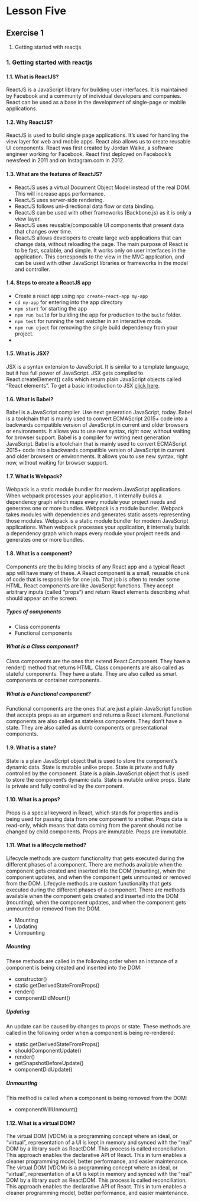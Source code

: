 # Lesson Five

## Exercise 1

1. Getting started with reactjs

### 1. Getting started with reactjs

#### 1.1. What is ReactJS?

ReactJS is a JavaScript library for building user interfaces. It is maintained by Facebook and a community of individual developers and companies. React can be used as a base in the development of single-page or mobile applications.

#### 1.2. Why ReactJS?

ReactJS is used to build single page applications. It’s used for handling the view layer for web and mobile apps. React also allows us to create reusable UI components. React was first created by Jordan Walke, a software engineer working for Facebook. React first deployed on Facebook’s newsfeed in 2011 and on Instagram.com in 2012.

#### 1.3. What are the features of ReactJS?

- ReactJS uses a virtual Document Object Model instead of the real DOM. This will increase apps performance.
- ReactJS uses server-side rendering.
- ReactJS follows uni-directional data flow or data binding.
- ReactJS can be used with other frameworks (Backbone.js) as it is only a view layer.
- ReactJS uses reusable/composable UI components that present data that changes over time.
- ReactJS allows developers to create large web applications that can change data, without reloading the page. The main purpose of React is to be fast, scalable, and simple. It works only on user interfaces in the application. This corresponds to the view in the MVC application, and can be used with other JavaScript libraries or frameworks in the model and controller.

#### 1.4. Steps to create a ReactJS app

- Create a react app using `npx create-react-app my-app`
- `cd my-app` for entering into the app directory
- `npm start` for starting the app
- `npm run build` for building the app for production to the `build` folder.
- `npm test` for running the test watcher in an interactive mode.
- `npm run eject` for removing the single build dependency from your project.
- 

#### 1.5. What is JSX?

JSX is a syntax extension to JavaScript. It is similar to a template language, but it has full power of JavaScript. JSX gets compiled to React.createElement() calls which return plain JavaScript objects called “React elements”. To get a basic introduction to JSX [click here](https://reactjs.org/docs/introducing-jsx.html).

#### 1.6. What is Babel?

Babel is a JavaScript compiler. Use next generation JavaScript, today. Babel is a toolchain that is mainly used to convert ECMAScript 2015+ code into a backwards compatible version of JavaScript in current and older browsers or environments. It allows you to use new syntax, right now, without waiting for browser support. Babel is a compiler for writing next generation JavaScript. Babel is a toolchain that is mainly used to convert ECMAScript 2015+ code into a backwards compatible version of JavaScript in current and older browsers or environments. It allows you to use new syntax, right now, without waiting for browser support.


#### 1.7. What is Webpack?

Webpack is a static module bundler for modern JavaScript applications. When webpack processes your application, it internally builds a dependency graph which maps every module your project needs and generates one or more bundles. Webpack is a module bundler. Webpack takes modules with dependencies and generates static assets representing those modules. Webpack is a static module bundler for modern JavaScript applications. When webpack processes your application, it internally builds a dependency graph which maps every module your project needs and generates one or more bundles.

#### 1.8. What is a component?

Components are the building blocks of any React app and a typical React app will have many of these. A React component is a small, reusable chunk of code that is responsible for one job. That job is often to render some HTML. React components are like JavaScript functions. They accept arbitrary inputs (called “props”) and return React elements describing what should appear on the screen.

##### Types of components

- Class components
- Functional components

##### What is a Class component?

Class components are the ones that extend React.Component. They have a render() method that returns HTML. Class components are also called as stateful components. They have a state. They are also called as smart components or container components.

##### What is a Functional component?

Functional components are the ones that are just a plain JavaScript function that accepts props as an argument and returns a React element. Functional components are also called as stateless components. They don’t have a state. They are also called as dumb components or presentational components.

#### 1.9. What is a state?

State is a plain JavaScript object that is used to store the component’s dynamic data. State is mutable unlike props. State is private and fully controlled by the component. State is a plain JavaScript object that is used to store the component’s dynamic data. State is mutable unlike props. State is private and fully controlled by the component.

#### 1.10. What is a props?

Props is a special keyword in React, which stands for properties and is being used for passing data from one component to another. Props data is read-only, which means that data coming from the parent should not be changed by child components. Props are immutable. Props are immutable.

#### 1.11. What is a lifecycle method?

Lifecycle methods are custom functionality that gets executed during the different phases of a component. There are methods available when the component gets created and inserted into the DOM (mounting), when the component updates, and when the component gets unmounted or removed from the DOM. Lifecycle methods are custom functionality that gets executed during the different phases of a component. There are methods available when the component gets created and inserted into the DOM (mounting), when the component updates, and when the component gets unmounted or removed from the DOM.

- Mounting
- Updating
- Unmounting

##### Mounting

These methods are called in the following order when an instance of a component is being created and inserted into the DOM:

- constructor()
- static getDerivedStateFromProps()
- render()
- componentDidMount()


##### Updating

An update can be caused by changes to props or state. These methods are called in the following order when a component is being re-rendered:

- static getDerivedStateFromProps()
- shouldComponentUpdate()
- render()
- getSnapshotBeforeUpdate()
- componentDidUpdate()

##### Unmounting

This method is called when a component is being removed from the DOM:

- componentWillUnmount()

#### 1.12. What is a virtual DOM?

The virtual DOM (VDOM) is a programming concept where an ideal, or “virtual”, representation of a UI is kept in memory and synced with the “real” DOM by a library such as ReactDOM. This process is called reconciliation. This approach enables the declarative API of React. This in turn enables a cleaner programming model, better performance, and easier maintenance. The virtual DOM (VDOM) is a programming concept where an ideal, or “virtual”, representation of a UI is kept in memory and synced with the “real” DOM by a library such as ReactDOM. This process is called reconciliation. This approach enables the declarative API of React. This in turn enables a cleaner programming model, better performance, and easier maintenance.



